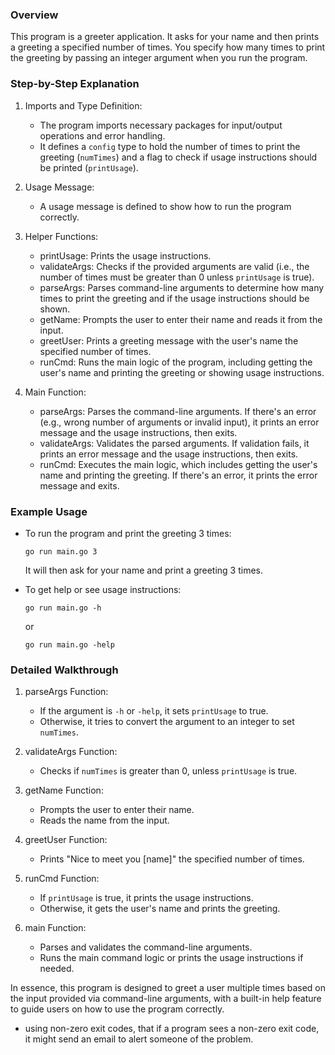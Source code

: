 ### Overview

This program is a greeter application. It asks for your name and then prints a greeting a specified number of times. You specify how many times to print the greeting by passing an integer argument when you run the program. 

### Step-by-Step Explanation

1. Imports and Type Definition:
   - The program imports necessary packages for input/output operations and error handling.
   - It defines a `config` type to hold the number of times to print the greeting (`numTimes`) and a flag to check if usage instructions should be printed (`printUsage`).

2. Usage Message:
   - A usage message is defined to show how to run the program correctly.

3. Helper Functions:
   - printUsage: Prints the usage instructions.
   - validateArgs: Checks if the provided arguments are valid (i.e., the number of times must be greater than 0 unless `printUsage` is true).
   - parseArgs: Parses command-line arguments to determine how many times to print the greeting and if the usage instructions should be shown.
   - getName: Prompts the user to enter their name and reads it from the input.
   - greetUser: Prints a greeting message with the user's name the specified number of times.
   - runCmd: Runs the main logic of the program, including getting the user's name and printing the greeting or showing usage instructions.

4. Main Function:
   - parseArgs: Parses the command-line arguments. If there's an error (e.g., wrong number of arguments or invalid input), it prints an error message and the usage instructions, then exits.
   - validateArgs: Validates the parsed arguments. If validation fails, it prints an error message and the usage instructions, then exits.
   - runCmd: Executes the main logic, which includes getting the user's name and printing the greeting. If there's an error, it prints the error message and exits.

### Example Usage

- To run the program and print the greeting 3 times:
  ```
  go run main.go 3
  ```
  It will then ask for your name and print a greeting 3 times.

- To get help or see usage instructions:
  ```
  go run main.go -h
  ```
  or
  ```
  go run main.go -help
  ```

### Detailed Walkthrough

1. parseArgs Function:
   - If the argument is `-h` or `-help`, it sets `printUsage` to true.
   - Otherwise, it tries to convert the argument to an integer to set `numTimes`.

2. validateArgs Function:
   - Checks if `numTimes` is greater than 0, unless `printUsage` is true.

3. getName Function:
   - Prompts the user to enter their name.
   - Reads the name from the input.

4. greetUser Function:
   - Prints "Nice to meet you [name]" the specified number of times.

5. runCmd Function:
   - If `printUsage` is true, it prints the usage instructions.
   - Otherwise, it gets the user's name and prints the greeting.

6. main Function:
   - Parses and validates the command-line arguments.
   - Runs the main command logic or prints the usage instructions if needed.

In essence, this program is designed to greet a user multiple times based on the input provided via command-line arguments, with a built-in help feature to guide users on how to use the program correctly.

* using non-zero exit codes, that if a program sees a non-zero exit code, it might send an email to alert someone of the problem.
